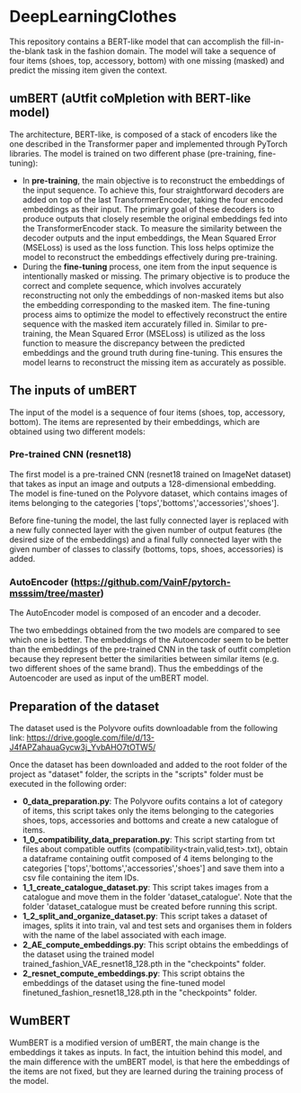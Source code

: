 # DeepLearningClothes
This repository contains a BERT-like model that can accomplish the fill-in-the-blank task in the fashion domain.
The model will take a sequence of four items (shoes, top, accessory, bottom) with one missing (masked) and predict the missing item given the context.

## umBERT (aUtfit coMpletion with BERT-like model)
The architecture, BERT-like, is composed of a stack of encoders like the one described in the Transformer paper and implemented through PyTorch libraries.
The model is trained on two different phase (pre-training, fine-tuning):
* In **pre-training**, the main objective is to reconstruct the embeddings of the input sequence.
  To achieve this, four straightforward decoders are added on top of the last TransformerEncoder, taking the four encoded embeddings as their input.
  The primary goal of these decoders is to produce outputs that closely resemble the original embeddings fed into the TransformerEncoder stack.
  To measure the similarity between the decoder outputs and the input embeddings, the Mean Squared Error (MSELoss) is used as the loss function.
  This loss helps optimize the model to reconstruct the embeddings effectively during pre-training.
* During the **fine-tuning** process, one item from the input sequence is intentionally masked or missing.
  The primary objective is to produce the correct and complete sequence, which involves accurately reconstructing not only the embeddings of non-masked items but also the embedding corresponding to the masked item.
  The fine-tuning process aims to optimize the model to effectively reconstruct the entire sequence with the masked item accurately filled in.
  Similar to pre-training, the Mean Squared Error (MSELoss) is utilized as the loss function to measure the discrepancy between the predicted embeddings and the ground truth during fine-tuning.
  This ensures the model learns to reconstruct the missing item as accurately as possible.

## The inputs of umBERT
The input of the model is a sequence of four items (shoes, top, accessory, bottom).
The items are represented by their embeddings, which are obtained using two different models:

### Pre-trained CNN (resnet18)
The first model is a pre-trained CNN (resnet18 trained on ImageNet dataset) that takes as input an image and outputs a 128-dimensional embedding.
The model is fine-tuned on the Polyvore dataset, which contains images of items belonging to the categories ['tops','bottoms','accessories','shoes'].

Before fine-tuning the model, the last fully connected layer is replaced with a new fully connected layer with the given number of output features (the desired size of the embeddings) 
and a final fully connected layer with the given number of classes to classify (bottoms, tops, shoes, accessories) is added.

### AutoEncoder (https://github.com/VainF/pytorch-msssim/tree/master)
The AutoEncoder model is composed of an encoder and a decoder.


The two embeddings obtained from the two models are compared to see which one is better.
The embeddings of the Autoencoder seem to be better than the embeddings of the pre-trained CNN in the task of outfit completion
because they represent better the similarities between similar items (e.g. two different shoes of the same brand).
Thus the embeddings of the Autoencoder are used as input of the umBERT model.

## Preparation of the dataset
The dataset used is the Polyvore oufits downloadable from the following link: https://drive.google.com/file/d/13-J4fAPZahauaGycw3j_YvbAHO7tOTW5/

Once the dataset has been downloaded and added to the root folder of the project as "dataset" folder, the scripts in the "scripts" folder must be executed in the following order:
* **0_data_preparation.py**:
  The Polyvore oufits contains a lot of category of items, this script takes only the items belonging to the categories shoes, tops, accessories and bottoms and create a new catalogue of items.
* **1_0_compatibility_data_preparation.py**:
  This script starting from txt files about compatible outfits (compatibility<train,valid,test>.txt), obtain a dataframe containing outfit composed of 4 items belonging to the categories ['tops','bottoms','accessories','shoes'] and save them into a csv file containing the item IDs.
* **1_1_create_catalogue_dataset.py**:
  This script takes images from a catalogue and move them in the folder 'dataset_catalogue'. Note that the folder 'dataset_catalogue must be created before running this script.
* **1_2_split_and_organize_dataset.py**:
  This script takes a dataset of images, splits it into train, val and test sets and organises them in folders with the name of the label associated with each image.
* **2_AE_compute_embeddings.py**:
  This script obtains the embeddings of the dataset using the trained model trained_fashion_VAE_resnet18_128.pth in the "checkpoints" folder.
* **2_resnet_compute_embeddings.py**:
  This script obtains the embeddings of the dataset using the fine-tuned model finetuned_fashion_resnet18_128.pth in the "checkpoints" folder.

## WumBERT
WumBERT is a modified version of umBERT, the main change is the embeddings it takes as inputs. 
In fact, the intuition behind this model, and the main difference with the umBERT model, is that here the embeddings of the items are not fixed, but they are learned during the training process of the model.
